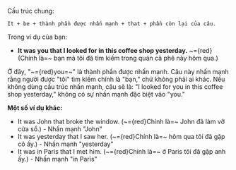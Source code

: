  

Cấu trúc chung:

```
It + be + thành phần được nhấn mạnh + that + phần còn lại của câu.
```

Trong ví dụ của bạn:

* **It was you that I looked for in this coffee shop yesterday.** ~={red}(Chính là=~ bạn mà tôi đã tìm kiếm trong quán cà phê này hôm qua.)

Ở đây, "~={red}you=~" là thành phần được nhấn mạnh.  Câu này nhấn mạnh rằng người được "tôi" tìm kiếm chính là "bạn," chứ không phải ai khác.  Nếu không dùng cấu trúc nhấn mạnh, câu sẽ là: "I looked for you in this coffee shop yesterday," không có sự nhấn mạnh đặc biệt vào "you."

**Một số ví dụ khác:**

* It was John that broke the window. (~={red}Chính là=~ John đã làm vỡ cửa sổ.) - Nhấn mạnh "John"
* It was yesterday that I saw her. (~={red}Chính là=~ hôm qua tôi đã gặp cô ấy.) - Nhấn mạnh "yesterday"
* It was in Paris that I met him. (~={red}Chính là=~ ở Paris tôi đã gặp anh ấy.) - Nhấn mạnh "in Paris"


 


